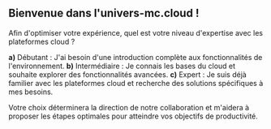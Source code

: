 ##  Bienvenue dans l'univers-mc.cloud ! 

Afin d'optimiser votre expérience, quel est votre niveau d'expertise avec les plateformes cloud ?

**a)** Débutant : J'ai besoin d'une introduction complète aux fonctionnalités de l'environnement.
**b)** Intermédiaire : Je connais les bases du cloud et souhaite explorer des fonctionnalités avancées.
**c)** Expert : Je suis déjà familier avec les plateformes cloud et recherche des solutions spécifiques à mes besoins.  



Votre choix déterminera la direction de notre collaboration et m'aidera à proposer les étapes optimales pour atteindre vos objectifs de productivité. 
